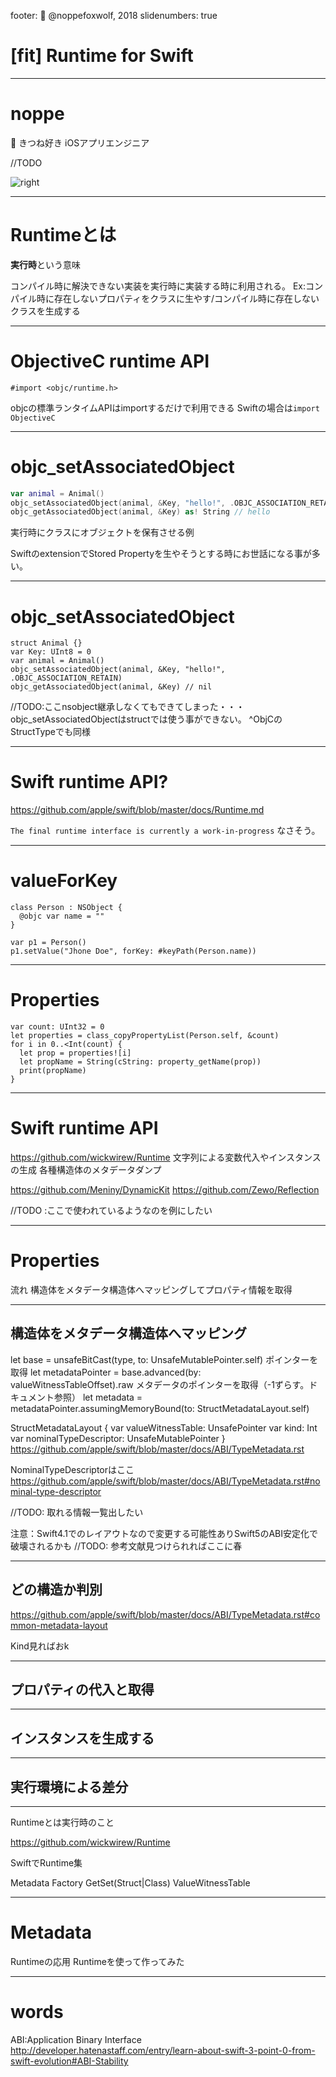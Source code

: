 footer: 🦊 @noppefoxwolf, 2018
slidenumbers: true

# [fit] Runtime for Swift

---

# noppe

🦊 きつね好き
iOSアプリエンジニア

//TODO

![right](IMG_0726.PNG)

---

# Runtimeとは

**実行時**という意味

コンパイル時に解決できない実装を実行時に実装する時に利用される。
Ex:コンパイル時に存在しないプロパティをクラスに生やす/コンパイル時に存在しないクラスを生成する

---

# ObjectiveC runtime API

`#import <objc/runtime.h>`

objcの標準ランタイムAPIはimportするだけで利用できる
Swiftの場合は`import ObjectiveC`

---

# objc_setAssociatedObject

```swift
var animal = Animal()
objc_setAssociatedObject(animal, &Key, "hello!", .OBJC_ASSOCIATION_RETAIN)
objc_getAssociatedObject(animal, &Key) as! String // hello
```

実行時にクラスにオブジェクトを保有させる例

SwiftのextensionでStored Propertyを生やそうとする時にお世話になる事が多い。

---

# objc_setAssociatedObject

```
struct Animal {}
var Key: UInt8 = 0
var animal = Animal()
objc_setAssociatedObject(animal, &Key, "hello!", .OBJC_ASSOCIATION_RETAIN)
objc_getAssociatedObject(animal, &Key) // nil
```

//TODO:ここnsobject継承しなくてもできてしまった・・・
objc_setAssociatedObjectはstructでは使う事ができない。
^ObjCのStructTypeでも同様

---

# Swift runtime API?

https://github.com/apple/swift/blob/master/docs/Runtime.md

`The final runtime interface is currently a work-in-progress`
なさそう。

---

# valueForKey

```
class Person : NSObject {
  @objc var name = ""
}

var p1 = Person()
p1.setValue("Jhone Doe", forKey: #keyPath(Person.name))
```

---

# Properties

```
var count: UInt32 = 0
let properties = class_copyPropertyList(Person.self, &count)
for i in 0..<Int(count) {
  let prop = properties![i]
  let propName = String(cString: property_getName(prop))
  print(propName)
}
```

---

# Swift runtime API

https://github.com/wickwirew/Runtime
文字列による変数代入やインスタンスの生成
各種構造体のメタデータダンプ

https://github.com/Meniny/DynamicKit
https://github.com/Zewo/Reflection

//TODO :ここで使われているようなのを例にしたい

---

# Properties

流れ
構造体をメタデータ構造体へマッピングしてプロパティ情報を取得

---

## 構造体をメタデータ構造体へマッピング

let base = unsafeBitCast(type, to: UnsafeMutablePointer<Int>.self)
ポインターを取得
let metadataPointer = base.advanced(by: valueWitnessTableOffset).raw
メタデータのポインターを取得（-1ずらす。ドキュメント参照）
let metadata = metadataPointer.assumingMemoryBound(to: StructMetadataLayout.self)

StructMetadataLayout {
  var valueWitnessTable: UnsafePointer<ValueWitnessTable>
  var kind: Int
  var nominalTypeDescriptor: UnsafeMutablePointer<NominalTypeDescriptor>
}
https://github.com/apple/swift/blob/master/docs/ABI/TypeMetadata.rst

NominalTypeDescriptorはここ
https://github.com/apple/swift/blob/master/docs/ABI/TypeMetadata.rst#nominal-type-descriptor

//TODO: 取れる情報一覧出したい

注意：Swift4.1でのレイアウトなので変更する可能性ありSwift5のABI安定化で破壊されるかも
//TODO: 参考文献見つけられればここに春

---

 ## どの構造か判別

 https://github.com/apple/swift/blob/master/docs/ABI/TypeMetadata.rst#common-metadata-layout
 
 Kind見ればおk

---

## プロパティの代入と取得



---

## インスタンスを生成する




---

## 実行環境による差分

---

Runtimeとは実行時のこと

https://github.com/wickwirew/Runtime

SwiftでRuntime集

Metadata
Factory
GetSet(Struct|Class)
ValueWitnessTable

---

# Metadata



Runtimeの応用
Runtimeを使って作ってみた

---

# words

ABI:Application Binary Interface
http://developer.hatenastaff.com/entry/learn-about-swift-3-point-0-from-swift-evolution#ABI-Stability